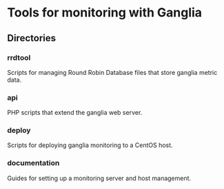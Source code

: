 # Tools for monitoring with Ganglia

## Directories

### rrdtool

Scripts for managing Round Robin Database files that store ganglia metric data.

### api

PHP scripts that extend the ganglia web server.

### deploy

Scripts for deploying ganglia monitoring to a CentOS host.

### documentation

Guides for setting up a monitoring server and host management.
